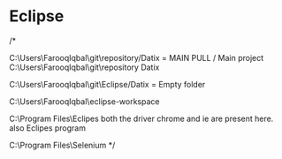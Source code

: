 # Eclipse
/*

C:\Users\FarooqIqbal\git\repository/Datix   = MAIN PULL  / Main project 
C:\Users\FarooqIqbal\git\repository
      Datix 
 
C:\Users\FarooqIqbal\git\Eclipse/Datix      = Empty folder


 C:\Users\FarooqIqbal\eclipse-workspace    
      
 C:\Program Files\Eclipes
      both the driver chrome and ie are present here. also Eclipes program
      
 C:\Program Files\Selenium
*/
